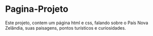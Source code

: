 # Pagina-Projeto
Este projeto, contem um página html e css, falando sobre o País Nova Zelândia, suas paisagens, pontos turísticos e curiosidades.
